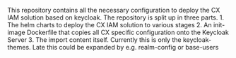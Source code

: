 This repository contains all the necessary configuration to deploy the CX IAM solution based on keycloak. 
The repository is split up in three parts.
    1. The helm charts to deploy the CX IAM solution to various stages 
    2. An init-image Dockerfile that copies all CX specific configuration onto the Keycloak Server
    3. The import content itself. Currently this is only the keycloak-themes. Late this could be expanded by e.g. realm-config or base-users
    
